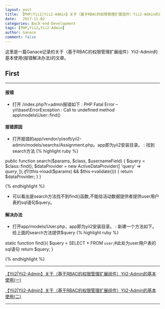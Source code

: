 ```yaml
---
layout: post
title: 【PHP|Yii2|Yii2-Admin】关于（基于RBAC的权限管理扩展组件）Yii2-Admin的基本使用(三)
date:   2017-11-02
categories: Back-end-Development
tags: [PHP,Yii2,Yii2-Admin]
author: Ganace
comment: false
---
```


这里是一篇Ganace记录的关于（基于RBAC的权限管理扩展组件）Yii2-Admin的基本使用(报错解决办法)的文章。


## First

---

####  报错

- 打开 /index.php?r=admin报错如下
    : PHP Fatal Error – yii\base\ErrorException
    : Call to undefined method app\models\User::find()

####  报错原因

- 打开报错的app/vendor/yiisoft/yii2-admin/models/searchs/Assignment.php。app即为yii2安装目录。
    : 找到search方法
{% highlight ruby %}

public function search($params, $class, $usernameField)
{
    $query = $class::find();
    $dataProvider = new ActiveDataProvider([
        'query' => $query,
    ]);
    if (!($this->load($params) && $this->validate())) {
        return $dataProvider;
    }
}

{% endhighlight %}

- 可以看出是search方法找不到find()函数,不能给活动数据提供者提供user用户表的sql语句$query。

####  解决办法

- 打开app/models/User.php，app即为yii2安装目录。
    : 新建一个方法如下。给上面的search方法提供$query
{% highlight ruby %}

static function find(){
    $query = SELECT * FROM `user`;#此处为user用户表的sql语句
    return $query;
}

{% endhighlight %}


---

[【Yii2\|Yii2-Admin】关于（基于RBAC的权限管理扩展组件）Yii2-Admin的基本使用(一)](https://ganace.github.io/posts/php/yii2-yii2-admin0.html)

[【Yii2\|Yii2-Admin】关于（基于RBAC的权限管理扩展组件）Yii2-Admin的基本使用(二)](https://ganace.github.io/posts/php/yii2-yii2-admin1.html)

---